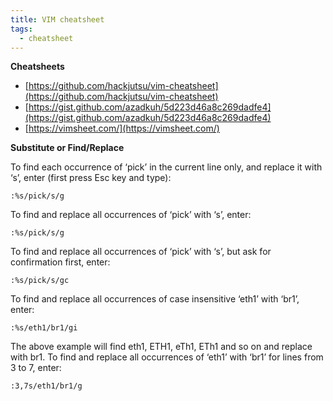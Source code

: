 ```yaml
---
title: VIM cheatsheet
tags:
  - cheatsheet
---
```


**Cheatsheets**

- [https://github.com/hackjutsu/vim-cheatsheet](https://github.com/hackjutsu/vim-cheatsheet)
- [https://gist.github.com/azadkuh/5d223d46a8c269dadfe4](https://gist.github.com/azadkuh/5d223d46a8c269dadfe4)
- [https://vimsheet.com/](https://vimsheet.com/)

**Substitute or Find/Replace**

To find each occurrence of ‘pick’ in the current line only, and replace it with ‘s’, enter (first press Esc key and type):

```
:%s/pick/s/g
```

To find and replace all occurrences of ‘pick’ with ‘s’, enter:

```
:%s/pick/s/g
```

To find and replace all occurrences of ‘pick’ with ‘s’, but ask for confirmation first, enter:

```
:%s/pick/s/gc
```

To find and replace all occurrences of case insensitive ‘eth1’ with ‘br1’, enter:

```
:%s/eth1/br1/gi
```

The above example will find eth1, ETH1, eTh1, ETh1 and so on and replace with br1. To find and replace all occurrences of ‘eth1’ with ‘br1’ for lines from 3 to 7, enter:

```
:3,7s/eth1/br1/g
```
